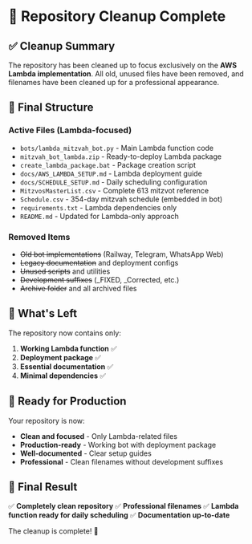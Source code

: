 # 🧹 Repository Cleanup Complete

## ✅ **Cleanup Summary**

The repository has been cleaned up to focus exclusively on the **AWS Lambda implementation**. All old, unused files have been removed, and filenames have been cleaned up for a professional appearance.

## 📁 **Final Structure**

### **Active Files** (Lambda-focused)

- `bots/lambda_mitzvah_bot.py` - Main Lambda function code
- `mitzvah_bot_lambda.zip` - Ready-to-deploy Lambda package
- `create_lambda_package.bat` - Package creation script
- `docs/AWS_LAMBDA_SETUP.md` - Lambda deployment guide
- `docs/SCHEDULE_SETUP.md` - Daily scheduling configuration
- `MitzvosMasterList.csv` - Complete 613 mitzvot reference
- `Schedule.csv` - 354-day mitzvah schedule (embedded in bot)
- `requirements.txt` - Lambda dependencies only
- `README.md` - Updated for Lambda-only approach

### **Removed Items**

- ~~Old bot implementations~~ (Railway, Telegram, WhatsApp Web)
- ~~Legacy documentation~~ and deployment configs
- ~~Unused scripts~~ and utilities
- ~~Development suffixes~~ (\_FIXED, \_Corrected, etc.)
- ~~Archive folder~~ and all archived files

## 🎯 **What's Left**

The repository now contains only:

1. **Working Lambda function** ✅
2. **Deployment package** ✅
3. **Essential documentation** ✅
4. **Minimal dependencies** ✅

## 🚀 **Ready for Production**

Your repository is now:

- **Clean and focused** - Only Lambda-related files
- **Production-ready** - Working bot with deployment package
- **Well-documented** - Clear setup guides
- **Professional** - Clean filenames without development suffixes

## 📝 **Final Result**

✅ **Completely clean repository**
✅ **Professional filenames**
✅ **Lambda function ready for daily scheduling**
✅ **Documentation up-to-date**

The cleanup is complete! 🎉
